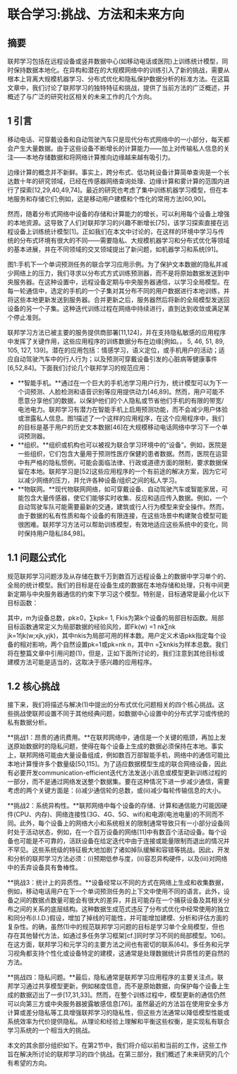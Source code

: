 # 联合学习:挑战、方法和未来方向

## 摘要

联邦学习包括在远程设备或竖井数据中心\(如移动电话或医院\)上训练统计模型，同时保持数据本地化。在异构和潜在的大规模网络中的训练引入了新的挑战，需要从根本上背离大规模机器学习、分布式优化和隐私保护数据分析的标准方法。在这篇文章中，我们讨论了联邦学习的独特特征和挑战，提供了当前方法的广泛概述，并概述了与广泛的研究社区相关的未来工作的几个方向。

## 1 引言

移动电话、可穿戴设备和自动驾驶汽车只是现代分布式网络中的一小部分，每天都会产生大量数据。由于这些设备不断增长的计算能力——加上对传输私人信息的关注——本地存储数据和将网络计算推向边缘越来越有吸引力。

边缘计算的概念并不新鲜。事实上，跨分布式、低功耗设备计算简单查询是一个长达数十年的研究领域，已经在传感器网络查询处理、边缘计算和雾计算的范围内进行了探索\[12,29,40,49,74\]。最近的研究也考虑了集中训练机器学习模型，但在本地服务和存储它们;例如，这是移动用户建模和个性化的常用方法\[60,90\]。

然而，随着分布式网络中设备的存储和计算能力的增长，可以利用每个设备上增强的本地资源。这导致了人们对联邦学习的兴趣不断增长\[75\]，该学习探索直接在远程设备上训练统计模型\[1\]。正如我们在本文中讨论的，在这样的环境中学习与传统的分布式环境有很大的不同——需要隐私、大规模机器学习和分布式优化等领域的基本进展，并在不同领域的交叉领域提出了新问题，如机器学习和系统\[91\]。

图1:手机下一个单词预测任务的联合学习应用示例。为了保护文本数据的隐私并减少网络上的压力，我们寻求以分布式方式训练预测器，而不是将原始数据发送到中央服务器。在这种设置中，远程设备定期与中央服务器通信，以学习全局模型。在每一轮通信中，选定的手机的一个子集对其分布不同的用户数据进行本地训练，并将这些本地更新发送到服务器。合并更新之后，服务器然后将新的全局模型发送回设备的另一个子集。这种迭代训练过程在网络中持续进行，直到达到收敛或满足某个停止准则。

联邦学习方法已被主要的服务提供商部署\[11,124\]，并在支持隐私敏感的应用程序中发挥了关键作用，这些应用程序的训练数据分布在边缘\[例如。， 5, 46, 51, 89, 105, 127, 139\]。潜在的应用包括：情感学习，语义定位，或手机用户的活动；适应自动驾驶汽车中的行人行为；以及预测可穿戴设备引发的心脏病等健康事件\[6,52,84\]。下面我们讨论几个联邦学习的规范应用：

* **智能手机。**通过在一个巨大的手机池学习用户行为，统计模型可以为下一个词预测、人脸检测和语音识别等应用提供动力\[46,89\]。然而，用户可能不愿意分享他们的数据，以保护他们的个人隐私或节省他们手机的有限的带宽/电池电力。联邦学习有潜力在智能手机上启用预测功能，而不会减少用户体验或泄露私人信息。图1描述了一个这样的应用程序，在这个应用程序中，我们的目标是基于用户的历史文本数据\[46\]在大规模移动电话网络中学习下一个单词预测器。
* **组织。**组织或机构也可以被视为联合学习环境中的“设备”。例如，医院是一些组织，它们包含大量用于预测性医疗保健的患者数据。然而，医院在运营中有严格的隐私惯例，可能会面临法律、行政或道德方面的限制，要求数据保留在本地。联邦学习是\[52\]这些应用程序的一个有前途的解决方案，因为它可以减少网络的压力，并允许各种设备/组织之间的私人学习。
* **物联网。**现代物联网网络，如可穿戴设备、自动驾驶汽车或智能家居，可能包含大量传感器，使它们能够实时收集、反应和适应传入数据。例如，一个自动驾驶车队可能需要最新的交通，建筑或行人行为模型来安全操作。然而，由于数据的私有性质和每个设备的有限连接，在这些场景中构建聚合模型可能很困难。联邦学习方法可以帮助训练模型，有效地适应这些系统中的变化，同时保持用户隐私\[84,98\]。

## 1.1 问题公式化

规范联邦学习问题涉及从存储在数千万到数百万远程设备上的数据中学习单个的、全局的统计模型。我们的目标是在设备生成的数据在本地存储和处理，只有中间更新定期与中央服务器通信的约束下学习这个模型。特别是，目标通常是最小化以下目标函数：

其中，m为设备总数，pk≥0，∑kpk= 1, Fkis为第k个设备的局部目标函数。局部目标函数通常定义为局部数据的经验风险，即Fk\(w\) =1 nk∑nk jk=1fjk\(w;xjk,yjk\)，其中nkis为局部可用的样本数。用户定义术语pkk指定每个设备的相对影响，两个自然设置pk=1或pk=nk n，其中n =∑knkis为样本总数。我们将在整篇文章中引用问题\(1\)，但是，正如下面所讨论的，我们注意到其他目标或建模方法可能是适当的，这取决于感兴趣的应用程序。

## 1.2 核心挑战

接下来，我们将描述与解决\(1\)中提出的分布式优化问题相关的四个核心挑战。这些挑战使联邦设置不同于其他经典问题，如数据中心设置中的分布式学习或传统的私有数据分析。

**挑战1：昂贵的通讯费用。**在联邦网络中，通信是一个关键的瓶颈，再加上发送原始数据时的隐私问题，使得在每个设备上生成的数据必须保持在本地。事实上，联邦网络可能由大量设备组成，例如数百万部智能手机，网络中的通信可能比本地计算慢许多个数量级\[50,115\]。为了适应数据模型生成的联合网络设备，因此有必要开发communication-efficient迭代方法发送小消息或模型更新训练过程的一部分，而不是通过网络发送整个数据集。要在这种情况下进一步减少通信，需要考虑的两个关键方面是：\(i\)减少通信轮的总数，或\(ii\)减少每轮传输信息的大小。

**挑战2：系统异构性。**联邦网络中每个设备的存储、计算和通信能力可能因硬件\(CPU、内存\)、网络连接性\(3G、4G、5G、wifi\)和电源\(电池电量\)的不同而不同。此外，每个设备上的网络大小和系统相关的限制通常导致只有一小部分设备同时处于活动状态，例如，在一个百万设备的网络\[11\]中有数百个活动设备。每个设备也可能是不可靠的，活跃设备在给定迭代中由于连接或能量限制而退出的情况并不罕见。这些系统级的特征极大地加剧了诸如掉队缓解和容错等挑战。因此，开发和分析的联邦学习方法必须：\(i\)预期低参与度，\(ii\)容忍异构硬件，以及\(iii\)对网络中的丢弃设备具有鲁棒性。

**挑战3：统计上的异质性。**设备经常以不同的方式在网络上生成和收集数据，例如，移动电话用户在下一个单词预测任务的上下文中使用不同的语言。此外，设备之间的数据点数量可能会有很大的差异，并且可能存在一个捕获设备及其相关分布之间的关系的底层结构。这种数据生成范式违反了分布式优化中经常使用的独立和同分布\(I.I.D.\)假设，增加了掉线的可能性，并可能增加建模、分析和评估方面的复杂性。的确，虽然\(1\)中的规范联邦学习问题的目标是学习单个全局模型，但也存在其他替代方法，如通过多任务学习框架\[cf.\]同时学习不同的局部模型。106\]。在这方面，联邦学习和元学习的主要方法之间也有密切的联系\[64\]。多任务和元学习视角都支持个性化或设备特定的建模，这通常是处理数据统计异质性的更自然的方法。

**挑战四：隐私问题。**最后，隐私通常是联邦学习应用程序的主要关注点。联邦学习通过共享模型更新，例如梯度信息，而不是原始数据，向保护每个设备上生成的数据迈出了一步\[17,31,33\]。然而，在整个训练过程中，模型更新的通信仍然可以向第三方或中央服务器披露敏感信息\[76\]。虽然最近的方法旨在使用安全多方计算或差分隐私等工具增强联邦学习的隐私性，但这些方法通常以降低模型性能或系统效率为代价提供隐私。从理论和经验上理解和平衡这些权衡，是实现私有联合学习系统的一个相当大的挑战。

本文的其余部分组织如下。在第2节中，我们将介绍以前和当前的工作，这些工作旨在解决所讨论的联邦学习的四个挑战。在第三部分，我们概述了未来研究的几个有希望的方向。

